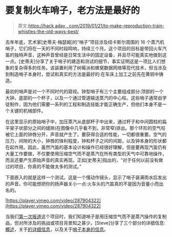 # 要复制火车哨子，老方法是最好的

> 原文:[https://hack aday . com/2019/01/21/to-make-reproduction-train-whistles-the-old-ways-best/](https://hackaday.com/2019/01/21/to-make-reproduction-train-whistles-the-old-ways-are-best/)

去年年底，艺术家[史蒂夫·梅瑟姆]的“哨子”项目涉及纽卡斯尔周围的 16 个蒸汽机哨子，它们将在一天的不同时段鸣响，持续三个月。这个项目的目标是带回火车汽笛的独特声音，这种声音曾经是日常生活中的固定设备，并且尽可能真实地做到这一点。[史蒂夫]分享了关于哨子的建造和测试的细节，事实证明这是一项比人们想象的复杂得多的任务。该装置利用了树莓派和蜂窝数据网络等现代技术，但当涉及到制造哨子本身时，尝试和真实的方法是最好的:在车床上加工之前先在黄铜中铸造。

最初的哨声是对一个不同时代的窥视。钟型哨子有三个主要组成部分:顶部的一个大钟，底部的一个杯子，以及一个通过管道输送蒸汽的中心柱。这些哨子通常由学徒制作，因为他们需要一系列的工程和制造技能才能正确生产，但他们本身不是一个关键的机械部件。

在这里显示的原始哨子中，加压蒸汽从底部杯子中出来，通过杯子和中间圆柱的扁平架子状部分之间的缝隙(在图像中几乎看不到，非常窄)排出。那个环形的空气柱被它上面的钟唇分开，声音就产生了。要获得合适的性能，一切都很重要。空气的压力，间隙的大小，钟唇的锋利程度，钟和杯子之间的间距，以及钟本身的形状都在起作用。因此，虽然汽笛的基本设计和操作已经很好理解，但是要再现汽笛仍有大量工作要做，不仅要使用压缩空气而不是蒸汽在所有类型的天气中可靠地操作，而且还要产生原始声音的真实再现。正如[史蒂夫]指出的，“对于任何以前没有做过的项目，你真的不能做太多的测试。”

下面嵌入的就是这样一个测试。这是一个慢动作镜头，显示了哨子装满雨水后发出的声音。你可能想把你的扬声器关小一点:火车头的汽笛真的不是因为音量小而出名的。

[https://player.vimeo.com/video/287904322](https://player.vimeo.com/video/287904322)

当我们[第一次报道](https://hackaday.com/2018/06/25/the-hills-are-alive-with-the-sound-of-train-whistles/)这个项目时，我们知道哨子是用压缩空气而不是蒸汽操作的复制品，但对所涉及的挑战或项目背景知之甚少。[Steve]分享了三个部分的详细信息:[概述](https://stevemessam.wordpress.com/2018/06/24/whistle-round-the-toon-part-i/)，关于[的详细信息](https://stevemessam.wordpress.com/2018/08/20/whistle-round-the-toon-part-ii-the-wall/)，以及关于[哨子本身的信息](https://stevemessam.wordpress.com/2018/09/02/whistle-round-the-toon-part-iii-whistles/)。